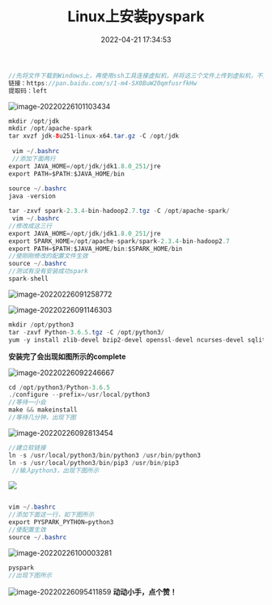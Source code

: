 ﻿---
title: Linux上安装pyspark
date: 2022-04-21 17:34:53
tags:
  - Linux
---

```java
//先将文件下载到Windows上，再使用ssh工具连接虚拟机，并将这三个文件上传到虚拟机，不要使用wmware-tool将文件直接拖进虚拟机，这样可能会有部分文件没有被下载，文件地址：
链接：https://pan.baidu.com/s/1-m4-SX0BuW20qmfusrfkHw 
提取码：left
```
<!-- more -->
![image-20220226101103434](https://img-blog.csdnimg.cn/img_convert/9ffb84007adf953ddfbc40b0da32ab86.png)

```java
mkdir /opt/jdk
mkdir /opt/apache-spark
tar xvzf jdk-8u251-linux-x64.tar.gz -C /opt/jdk
    
 vim ~/.bashrc 
 //添加下面两行
export JAVA_HOME=/opt/jdk/jdk1.8.0_251/jre
export PATH=$PATH:$JAVA_HOME/bin
    
source ~/.bashrc
java -version

```

```java
tar -zxvf spark-2.3.4-bin-hadoop2.7.tgz -C /opt/apache-spark/
 vim ~/.bashrc 
//修改成这三行
export JAVA_HOME=/opt/jdk/jdk1.8.0_251/jre
export SPARK_HOME=/opt/apache-spark/spark-2.3.4-bin-hadoop2.7
export PATH=$PATH:$JAVA_HOME/bin:$SPARK_HOME/bin
//使刚刚修改的配置文件生效
source ~/.bashrc
//测试有没有安装成功spark
spark-shell
```

![image-20220226091258772](https://img-blog.csdnimg.cn/img_convert/466d3e68afac300d55fd2954c2dabc4e.png)

![image-20220226091146303](https://img-blog.csdnimg.cn/img_convert/2bd7a433bafcd2298ab351fa09380aba.png)

```java
mkdir /opt/python3
tar -zxvf Python-3.6.5.tgz -C /opt/python3/
yum -y install zlib-devel bzip2-devel openssl-devel ncurses-devel sqlite-devel readline-devel tk-devel gcc
```

**安装完了会出现如图所示的complete**

![image-20220226092246667](https://img-blog.csdnimg.cn/img_convert/3222f60cc93461efac6569af515a8127.png)

```java
cd /opt/python3/Python-3.6.5
./configure --prefix=/usr/local/python3
//等待一小会
make && makeinstall
//等待几分钟，出现下图
```

![image-20220226092813454](https://img-blog.csdnimg.cn/img_convert/f109ce5e30b426b1fd5c831d0d070d51.png)

```java
//建立软链接
ln -s /usr/local/python3/bin/python3 /usr/bin/python3
ln -s /usr/local/python3/bin/pip3 /usr/bin/pip3
 //输入python3，出现下图所示
```

![](https://img-blog.csdnimg.cn/img_convert/3b4472b102fe5e60c789f3a78c8d7d34.png)

```java

vim ~/.bashrc  
//添加下面这一行，如下图所示
export PYSPARK_PYTHON=python3
//使配置生效
source ~/.bashrc
```

![image-20220226100003281](https://img-blog.csdnimg.cn/img_convert/4706d98ca46fcb30a6cfea9052764731.png)

```java
pyspark
//出现下图所示
```



![image-20220226095411859](https://img-blog.csdnimg.cn/img_convert/7977892c7f1608d2eca62002a56177e8.png)
**动动小手，点个赞！**



